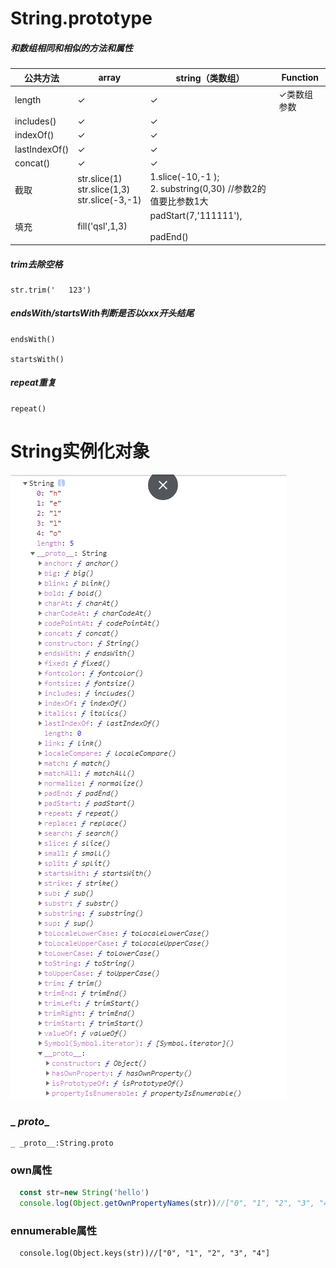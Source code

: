 # String.prototype

##### 和数组相同和相似的方法和属性

| 公共方法      | array                                                        | string（类数组）                                             | Function    |
| ------------- | ------------------------------------------------------------ | ------------------------------------------------------------ | ----------- |
| length        | ✓                                                            | ✓                                                            | ✓类数组参数 |
| includes()    | ✓                                                            | ✓                                                            |             |
| indexOf()     | ✓                                                            | ✓                                                            |             |
| lastIndexOf() | ✓                                                            | ✓                                                            |             |
| concat()      | ✓                                                            | ✓                                                            |             |
| 截取          | str.slice(1)      <br/>str.slice(1,3)  <br/>str.slice(-3,-1) | 1.slice(-10,-1 );<br />2. substring(0,30) //参数2的值要比参数1大 |             |
| 填充          | fill('qsl',1,3)                                              | padStart(7,'111111'),<br/><br/>padEnd()                      |             |

##### trim去除空格

```
str.trim('   123')
```

##### endsWith/startsWith判断是否以xxx开头结尾

```
endsWith()

startsWith()
```

##### repeat重复

```
repeat()
```



# String实例化对象



![1566952961137](img/1566952961137.png)





### _ _proto__

```
_ _proto__:String.proto
```

### own属性 

```js
  const str=new String('hello')
  console.log(Object.getOwnPropertyNames(str))//["0", "1", "2", "3", "4", "length"]
```
### ennumerable属性

```
  console.log(Object.keys(str))//["0", "1", "2", "3", "4"]
```



